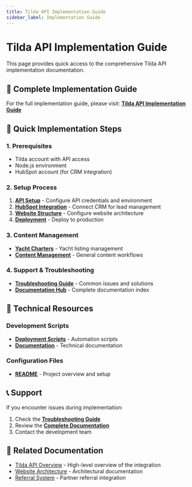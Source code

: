 ```yaml
---
title: Tilda API Implementation Guide
sidebar_label: Implementation Guide
---
```


# Tilda API Implementation Guide

This page provides quick access to the comprehensive Tilda API implementation documentation.

## 📖 Complete Implementation Guide

For the full implementation guide, please visit:
**[Tilda API Implementation Guide](https://szemkoff.github.io/azurecharters/tilda-api/docs/IMPLEMENTATION_GUIDE.md)**

## 🚀 Quick Implementation Steps

### 1. Prerequisites
- Tilda account with API access
- Node.js environment
- HubSpot account (for CRM integration)

### 2. Setup Process
1. **[API Setup](https://szemkoff.github.io/azurecharters/tilda-api/docs/API_SETUP_GUIDE.md)** - Configure API credentials and environment
2. **[HubSpot Integration](https://szemkoff.github.io/azurecharters/tilda-api/docs/HUBSPOT_INTEGRATION.md)** - Connect CRM for lead management
3. **[Website Structure](https://szemkoff.github.io/azurecharters/tilda-api/docs/WEBSITE_STRUCTURE.md)** - Configure website architecture
4. **[Deployment](https://szemkoff.github.io/azurecharters/tilda-api/docs/DEPLOYMENT_PLAN.md)** - Deploy to production

### 3. Content Management
- **[Yacht Charters](https://szemkoff.github.io/azurecharters/tilda-api/docs/YACHT_CHARTERS.md)** - Yacht listing management
- **[Content Management](https://szemkoff.github.io/azurecharters/tilda-api/docs/CONTENT_MANAGEMENT.md)** - General content workflows

### 4. Support & Troubleshooting
- **[Troubleshooting Guide](https://szemkoff.github.io/azurecharters/tilda-api/docs/TROUBLESHOOTING.md)** - Common issues and solutions
- **[Documentation Hub](https://szemkoff.github.io/azurecharters/tilda-api/docs/DOCUMENTATION_HUB.md)** - Complete documentation index

## 🔧 Technical Resources

### Development Scripts
- **[Deployment Scripts](https://szemkoff.github.io/azurecharters/tilda-api/docs/DEPLOYMENT_SCRIPTS.md)** - Automation scripts
- **[Documentation](https://szemkoff.github.io/azurecharters/tilda-api/docs/DOCUMENTATION.md)** - Technical documentation

### Configuration Files
- **[README](https://szemkoff.github.io/azurecharters/tilda-api/docs/README.md)** - Project overview and setup

## 📞 Support

If you encounter issues during implementation:

1. Check the **[Troubleshooting Guide](https://szemkoff.github.io/azurecharters/tilda-api/docs/TROUBLESHOOTING.md)**
2. Review the **[Complete Documentation](https://szemkoff.github.io/azurecharters/tilda-api/docs/)**
3. Contact the development team

## 🔗 Related Documentation

- [Tilda API Overview](overview) - High-level overview of the integration
- [Website Architecture](../website-architecture/tilda-integration) - Architectural documentation
- [Referral System](../integration/referral-system-overview) - Partner referral integration 